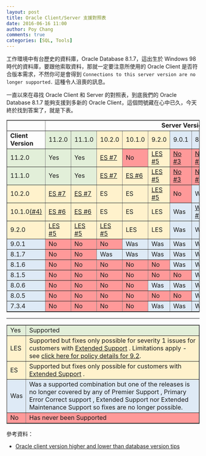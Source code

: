 ```yaml
---
layout: post
title: Oracle Client/Server 支援對照表
date: 2016-06-16 11:00
author: Poy Chang
comments: true
categories: [SQL, Tools]
---
```

工作環境中有台歷史的資料庫，Oracle Database 8.1.7，這出生於 Windows 98 時代的資料庫，要跟他索取資料，那就一定要注意所使用的 Oracle Client 是否符合版本需求，不然你可是會得到 `Connections to this server version are no longer supported.` 這種令人沮喪的訊息。

一直以來在尋找 Oracle Client 和 Server 的對照表，到底我們的 Oracle Database 8.1.7 能夠支援到多新的 Oracle Client，這個問號藏在心中已久，今天終於找到答案了，就是下表。

  <table border="1" width="100%">
    <tbody>
      <tr>
        <td></td>
        <td align="center" colspan="12"><strong>Server Version</strong></td>
      </tr>
      <tr>
        <td><strong>Client Version</strong></td>
        <td bgcolor="#E2EFD9">11.2.0</td>
        <td bgcolor="#E2EFD9">11.1.0</td>
        <td bgcolor="#FFF2CC">10.2.0</td>
        <td bgcolor="#FFF2CC">10.1.0</td>
        <td bgcolor="#FFF2CC">9.2.0</td>
        <td bgcolor="#DEEAF6">9.0.1</td>
        <td bgcolor="#DEEAF6">8.1.7</td>
        <td bgcolor="#DEEAF6">8.1.6</td>
        <td bgcolor="#DEEAF6">8.1.5</td>
        <td bgcolor="#DEEAF6">8.0.6</td>
        <td bgcolor="#DEEAF6">8.0.5</td>
        <td bgcolor="#DEEAF6">7.3.4</td>
      </tr>
      <tr>
        <td bgcolor="#E2EFD9">11.2.0</td>
        <td bgcolor="#E2EFD9">Yes</td>
        <td bgcolor="#E2EFD9">Yes</td>
        <td bgcolor="#FFF2CC">
							<a href="https://support.oracle.com/CSP/main/article?cmd=show&amp;type=NOT&amp;doctype=BULLETIN&amp;id=207303.1&amp;addClickInfo=%3Cdata%20search_text=%22207303.1%22%20search_result_size=%2220%22%20search_result_count=%2220%22%20powerview_id=%22%22%20on_off=%22off%22%20item_position_in_list=%223%22/%3E#117" sl-processed="1">
							ES #7</a></td>
        <td bgcolor="#FF9999">No</td>
        <td bgcolor="#FFF2CC">
							<a href="https://support.oracle.com/CSP/main/article?cmd=show&amp;type=NOT&amp;doctype=BULLETIN&amp;id=207303.1&amp;addClickInfo=%3Cdata%20search_text=%22207303.1%22%20search_result_size=%2220%22%20search_result_count=%2220%22%20powerview_id=%22%22%20on_off=%22off%22%20item_position_in_list=%223%22/%3E#115" sl-processed="1">
							LES #5</a></td>
        <td bgcolor="#FF9999">
							<a href="https://support.oracle.com/CSP/main/article?cmd=show&amp;type=NOT&amp;doctype=BULLETIN&amp;id=207303.1&amp;addClickInfo=%3Cdata%20search_text=%22207303.1%22%20search_result_size=%2220%22%20search_result_count=%2220%22%20powerview_id=%22%22%20on_off=%22off%22%20item_position_in_list=%223%22/%3E#109" sl-processed="1">
							No #3</a></td>
        <td bgcolor="#FF9999">
							<a href="https://support.oracle.com/CSP/main/article?cmd=show&amp;type=NOT&amp;doctype=BULLETIN&amp;id=207303.1&amp;addClickInfo=%3Cdata%20search_text=%22207303.1%22%20search_result_size=%2220%22%20search_result_count=%2220%22%20powerview_id=%22%22%20on_off=%22off%22%20item_position_in_list=%223%22/%3E#109" sl-processed="1">
							No #3</a></td>
        <td bgcolor="#FF9999">
							<a href="https://support.oracle.com/CSP/main/article?cmd=show&amp;type=NOT&amp;doctype=BULLETIN&amp;id=207303.1&amp;addClickInfo=%3Cdata%20search_text=%22207303.1%22%20search_result_size=%2220%22%20search_result_count=%2220%22%20powerview_id=%22%22%20on_off=%22off%22%20item_position_in_list=%223%22/%3E#109" sl-processed="1">
							No #3</a></td>
        <td bgcolor="#FF9999">
							<a href="https://support.oracle.com/CSP/main/article?cmd=show&amp;type=NOT&amp;doctype=BULLETIN&amp;id=207303.1&amp;addClickInfo=%3Cdata%20search_text=%22207303.1%22%20search_result_size=%2220%22%20search_result_count=%2220%22%20powerview_id=%22%22%20on_off=%22off%22%20item_position_in_list=%223%22/%3E#109" sl-processed="1">
							No #3</a></td>
        <td bgcolor="#FF9999">
							<a href="https://support.oracle.com/CSP/main/article?cmd=show&amp;type=NOT&amp;doctype=BULLETIN&amp;id=207303.1&amp;addClickInfo=%3Cdata%20search_text=%22207303.1%22%20search_result_size=%2220%22%20search_result_count=%2220%22%20powerview_id=%22%22%20on_off=%22off%22%20item_position_in_list=%223%22/%3E#109" sl-processed="1">
							No #3</a></td>
        <td bgcolor="#FF9999">
							<a href="https://support.oracle.com/CSP/main/article?cmd=show&amp;type=NOT&amp;doctype=BULLETIN&amp;id=207303.1&amp;addClickInfo=%3Cdata%20search_text=%22207303.1%22%20search_result_size=%2220%22%20search_result_count=%2220%22%20powerview_id=%22%22%20on_off=%22off%22%20item_position_in_list=%223%22/%3E#109" sl-processed="1">
							No #3</a></td>
        <td bgcolor="#FF9999">
							<a href="https://support.oracle.com/CSP/main/article?cmd=show&amp;type=NOT&amp;doctype=BULLETIN&amp;id=207303.1&amp;addClickInfo=%3Cdata%20search_text=%22207303.1%22%20search_result_size=%2220%22%20search_result_count=%2220%22%20powerview_id=%22%22%20on_off=%22off%22%20item_position_in_list=%223%22/%3E#109" sl-processed="1">
							No #3</a></td>
      </tr>
      <tr>
        <td bgcolor="#E2EFD9">11.1.0</td>
        <td bgcolor="#E2EFD9">Yes</td>
        <td bgcolor="#E2EFD9">Yes</td>
        <td bgcolor="#FFF2CC">
							<a href="https://support.oracle.com/CSP/main/article?cmd=show&amp;type=NOT&amp;doctype=BULLETIN&amp;id=207303.1&amp;addClickInfo=%3Cdata%20search_text=%22207303.1%22%20search_result_size=%2220%22%20search_result_count=%2220%22%20powerview_id=%22%22%20on_off=%22off%22%20item_position_in_list=%223%22/%3E#117" sl-processed="1">
							ES #7</a></td>
        <td bgcolor="#FFF2CC">
							<a href="https://support.oracle.com/CSP/main/article?cmd=show&amp;type=NOT&amp;doctype=BULLETIN&amp;id=207303.1&amp;addClickInfo=%3Cdata%20search_text=%22207303.1%22%20search_result_size=%2220%22%20search_result_count=%2220%22%20powerview_id=%22%22%20on_off=%22off%22%20item_position_in_list=%223%22/%3E#116" sl-processed="1">
							ES #6</a></td>
        <td bgcolor="#FFF2CC">
							<a href="https://support.oracle.com/CSP/main/article?cmd=show&amp;type=NOT&amp;doctype=BULLETIN&amp;id=207303.1&amp;addClickInfo=%3Cdata%20search_text=%22207303.1%22%20search_result_size=%2220%22%20search_result_count=%2220%22%20powerview_id=%22%22%20on_off=%22off%22%20item_position_in_list=%223%22/%3E#115" sl-processed="1">
							LES #5</a></td>
        <td bgcolor="#FF9999">
							<a href="https://support.oracle.com/CSP/main/article?cmd=show&amp;type=NOT&amp;doctype=BULLETIN&amp;id=207303.1&amp;addClickInfo=%3Cdata%20search_text=%22207303.1%22%20search_result_size=%2220%22%20search_result_count=%2220%22%20powerview_id=%22%22%20on_off=%22off%22%20item_position_in_list=%223%22/%3E#109" sl-processed="1">
							No #3</a></td>
        <td bgcolor="#FF9999">
							<a href="https://support.oracle.com/CSP/main/article?cmd=show&amp;type=NOT&amp;doctype=BULLETIN&amp;id=207303.1&amp;addClickInfo=%3Cdata%20search_text=%22207303.1%22%20search_result_size=%2220%22%20search_result_count=%2220%22%20powerview_id=%22%22%20on_off=%22off%22%20item_position_in_list=%223%22/%3E#109" sl-processed="1">
							No #3</a></td>
        <td bgcolor="#FF9999">
							<a href="https://support.oracle.com/CSP/main/article?cmd=show&amp;type=NOT&amp;doctype=BULLETIN&amp;id=207303.1&amp;addClickInfo=%3Cdata%20search_text=%22207303.1%22%20search_result_size=%2220%22%20search_result_count=%2220%22%20powerview_id=%22%22%20on_off=%22off%22%20item_position_in_list=%223%22/%3E#109" sl-processed="1">
							No #3</a></td>
        <td bgcolor="#FF9999">
							<a href="https://support.oracle.com/CSP/main/article?cmd=show&amp;type=NOT&amp;doctype=BULLETIN&amp;id=207303.1&amp;addClickInfo=%3Cdata%20search_text=%22207303.1%22%20search_result_size=%2220%22%20search_result_count=%2220%22%20powerview_id=%22%22%20on_off=%22off%22%20item_position_in_list=%223%22/%3E#109" sl-processed="1">
							No #3</a></td>
        <td bgcolor="#FF9999">
							<a href="https://support.oracle.com/CSP/main/article?cmd=show&amp;type=NOT&amp;doctype=BULLETIN&amp;id=207303.1&amp;addClickInfo=%3Cdata%20search_text=%22207303.1%22%20search_result_size=%2220%22%20search_result_count=%2220%22%20powerview_id=%22%22%20on_off=%22off%22%20item_position_in_list=%223%22/%3E#109" sl-processed="1">
							No #3</a></td>
        <td bgcolor="#FF9999">
							<a href="https://support.oracle.com/CSP/main/article?cmd=show&amp;type=NOT&amp;doctype=BULLETIN&amp;id=207303.1&amp;addClickInfo=%3Cdata%20search_text=%22207303.1%22%20search_result_size=%2220%22%20search_result_count=%2220%22%20powerview_id=%22%22%20on_off=%22off%22%20item_position_in_list=%223%22/%3E#109" sl-processed="1">
							No #3</a></td>
        <td bgcolor="#FF9999">
							<a href="https://support.oracle.com/CSP/main/article?cmd=show&amp;type=NOT&amp;doctype=BULLETIN&amp;id=207303.1&amp;addClickInfo=%3Cdata%20search_text=%22207303.1%22%20search_result_size=%2220%22%20search_result_count=%2220%22%20powerview_id=%22%22%20on_off=%22off%22%20item_position_in_list=%223%22/%3E#109" sl-processed="1">
							No #3</a></td>
      </tr>
      <tr>
        <td bgcolor="#FFF2CC">10.2.0</td>
        <td bgcolor="#FFF2CC">
							<a href="https://support.oracle.com/CSP/main/article?cmd=show&amp;type=NOT&amp;doctype=BULLETIN&amp;id=207303.1&amp;addClickInfo=%3Cdata%20search_text=%22207303.1%22%20search_result_size=%2220%22%20search_result_count=%2220%22%20powerview_id=%22%22%20on_off=%22off%22%20item_position_in_list=%223%22/%3E#117" sl-processed="1">
							ES #7</a></td>
        <td bgcolor="#FFF2CC">
							<a href="https://support.oracle.com/CSP/main/article?cmd=show&amp;type=NOT&amp;doctype=BULLETIN&amp;id=207303.1&amp;addClickInfo=%3Cdata%20search_text=%22207303.1%22%20search_result_size=%2220%22%20search_result_count=%2220%22%20powerview_id=%22%22%20on_off=%22off%22%20item_position_in_list=%223%22/%3E#117" sl-processed="1">
							ES #7</a></td>
        <td bgcolor="#FFF2CC">ES</td>
        <td bgcolor="#FFF2CC">ES</td>
        <td bgcolor="#FFF2CC">
							<a href="https://support.oracle.com/CSP/main/article?cmd=show&amp;type=NOT&amp;doctype=BULLETIN&amp;id=207303.1&amp;addClickInfo=%3Cdata%20search_text=%22207303.1%22%20search_result_size=%2220%22%20search_result_count=%2220%22%20powerview_id=%22%22%20on_off=%22off%22%20item_position_in_list=%223%22/%3E#115" sl-processed="1">
							LES #5</a></td>
        <td bgcolor="#FF9999">No</td>
        <td bgcolor="#DEEAF6">Was</td>
        <td bgcolor="#FF9999">
							<a href="https://support.oracle.com/CSP/main/article?cmd=show&amp;type=NOT&amp;doctype=BULLETIN&amp;id=207303.1&amp;addClickInfo=%3Cdata%20search_text=%22207303.1%22%20search_result_size=%2220%22%20search_result_count=%2220%22%20powerview_id=%22%22%20on_off=%22off%22%20item_position_in_list=%223%22/%3E#109" sl-processed="1">
							No #3</a></td>
        <td bgcolor="#FF9999">
							<a href="https://support.oracle.com/CSP/main/article?cmd=show&amp;type=NOT&amp;doctype=BULLETIN&amp;id=207303.1&amp;addClickInfo=%3Cdata%20search_text=%22207303.1%22%20search_result_size=%2220%22%20search_result_count=%2220%22%20powerview_id=%22%22%20on_off=%22off%22%20item_position_in_list=%223%22/%3E#109" sl-processed="1">
							No #3</a></td>
        <td bgcolor="#FF9999">
							<a href="https://support.oracle.com/CSP/main/article?cmd=show&amp;type=NOT&amp;doctype=BULLETIN&amp;id=207303.1&amp;addClickInfo=%3Cdata%20search_text=%22207303.1%22%20search_result_size=%2220%22%20search_result_count=%2220%22%20powerview_id=%22%22%20on_off=%22off%22%20item_position_in_list=%223%22/%3E#109" sl-processed="1">
							No #3</a></td>
        <td bgcolor="#FF9999">
							<a href="https://support.oracle.com/CSP/main/article?cmd=show&amp;type=NOT&amp;doctype=BULLETIN&amp;id=207303.1&amp;addClickInfo=%3Cdata%20search_text=%22207303.1%22%20search_result_size=%2220%22%20search_result_count=%2220%22%20powerview_id=%22%22%20on_off=%22off%22%20item_position_in_list=%223%22/%3E#109" sl-processed="1">
							No #3</a></td>
        <td bgcolor="#FF9999">
							<a href="https://support.oracle.com/CSP/main/article?cmd=show&amp;type=NOT&amp;doctype=BULLETIN&amp;id=207303.1&amp;addClickInfo=%3Cdata%20search_text=%22207303.1%22%20search_result_size=%2220%22%20search_result_count=%2220%22%20powerview_id=%22%22%20on_off=%22off%22%20item_position_in_list=%223%22/%3E#109" sl-processed="1">
							No #3</a></td>
      </tr>
      <tr>
        <td bgcolor="#FFF2CC">10.1.0<a href="https://support.oracle.com/CSP/main/article?cmd=show&amp;type=NOT&amp;doctype=BULLETIN&amp;id=207303.1&amp;addClickInfo=%3Cdata%20search_text=%22207303.1%22%20search_result_size=%2220%22%20search_result_count=%2220%22%20powerview_id=%22%22%20on_off=%22off%22%20item_position_in_list=%223%22/%3E#109" sl-processed="1">(#4)</a></td>
        <td bgcolor="#FFF2CC">
							<a href="https://support.oracle.com/CSP/main/article?cmd=show&amp;type=NOT&amp;doctype=BULLETIN&amp;id=207303.1&amp;addClickInfo=%3Cdata%20search_text=%22207303.1%22%20search_result_size=%2220%22%20search_result_count=%2220%22%20powerview_id=%22%22%20on_off=%22off%22%20item_position_in_list=%223%22/%3E#116" sl-processed="1">
							ES #6</a></td>
        <td bgcolor="#FFF2CC">
							<a href="https://support.oracle.com/CSP/main/article?cmd=show&amp;type=NOT&amp;doctype=BULLETIN&amp;id=207303.1&amp;addClickInfo=%3Cdata%20search_text=%22207303.1%22%20search_result_size=%2220%22%20search_result_count=%2220%22%20powerview_id=%22%22%20on_off=%22off%22%20item_position_in_list=%223%22/%3E#116" sl-processed="1">
							ES #6</a></td>
        <td bgcolor="#FFF2CC">ES</td>
        <td bgcolor="#FFF2CC">ES</td>
        <td bgcolor="#FFF2CC">LES</td>
        <td bgcolor="#DEEAF6">Was</td>
        <td bgcolor="#DEEAF6">
							<a href="https://support.oracle.com/CSP/main/article?cmd=show&amp;type=NOT&amp;doctype=BULLETIN&amp;id=207303.1&amp;addClickInfo=%3Cdata%20search_text=%22207303.1%22%20search_result_size=%2220%22%20search_result_count=%2220%22%20powerview_id=%22%22%20on_off=%22off%22%20item_position_in_list=%223%22/%3E#108" sl-processed="1">
							Was #2</a></td>
        <td bgcolor="#FF9999">
							<a href="https://support.oracle.com/CSP/main/article?cmd=show&amp;type=NOT&amp;doctype=BULLETIN&amp;id=207303.1&amp;addClickInfo=%3Cdata%20search_text=%22207303.1%22%20search_result_size=%2220%22%20search_result_count=%2220%22%20powerview_id=%22%22%20on_off=%22off%22%20item_position_in_list=%223%22/%3E#109" sl-processed="1">
							No #3</a></td>
        <td bgcolor="#FF9999">
							<a href="https://support.oracle.com/CSP/main/article?cmd=show&amp;type=NOT&amp;doctype=BULLETIN&amp;id=207303.1&amp;addClickInfo=%3Cdata%20search_text=%22207303.1%22%20search_result_size=%2220%22%20search_result_count=%2220%22%20powerview_id=%22%22%20on_off=%22off%22%20item_position_in_list=%223%22/%3E#109" sl-processed="1">
							No #3</a></td>
        <td bgcolor="#FF9999">
							<a href="https://support.oracle.com/CSP/main/article?cmd=show&amp;type=NOT&amp;doctype=BULLETIN&amp;id=207303.1&amp;addClickInfo=%3Cdata%20search_text=%22207303.1%22%20search_result_size=%2220%22%20search_result_count=%2220%22%20powerview_id=%22%22%20on_off=%22off%22%20item_position_in_list=%223%22/%3E#109" sl-processed="1">
							No #3</a></td>
        <td bgcolor="#FF9999">
							<a href="https://support.oracle.com/CSP/main/article?cmd=show&amp;type=NOT&amp;doctype=BULLETIN&amp;id=207303.1&amp;addClickInfo=%3Cdata%20search_text=%22207303.1%22%20search_result_size=%2220%22%20search_result_count=%2220%22%20powerview_id=%22%22%20on_off=%22off%22%20item_position_in_list=%223%22/%3E#109" sl-processed="1">
							No #3</a></td>
        <td bgcolor="#FF9999">
							<a href="https://support.oracle.com/CSP/main/article?cmd=show&amp;type=NOT&amp;doctype=BULLETIN&amp;id=207303.1&amp;addClickInfo=%3Cdata%20search_text=%22207303.1%22%20search_result_size=%2220%22%20search_result_count=%2220%22%20powerview_id=%22%22%20on_off=%22off%22%20item_position_in_list=%223%22/%3E#109" sl-processed="1">
							No #3</a></td>
      </tr>
      <tr>
        <td bgcolor="#FFF2CC">9.2.0</td>
        <td bgcolor="#FFF2CC">
							<a href="https://support.oracle.com/CSP/main/article?cmd=show&amp;type=NOT&amp;doctype=BULLETIN&amp;id=207303.1&amp;addClickInfo=%3Cdata%20search_text=%22207303.1%22%20search_result_size=%2220%22%20search_result_count=%2220%22%20powerview_id=%22%22%20on_off=%22off%22%20item_position_in_list=%223%22/%3E#115" sl-processed="1">
							LES #5</a></td>
        <td bgcolor="#FFF2CC">
							<a href="https://support.oracle.com/CSP/main/article?cmd=show&amp;type=NOT&amp;doctype=BULLETIN&amp;id=207303.1&amp;addClickInfo=%3Cdata%20search_text=%22207303.1%22%20search_result_size=%2220%22%20search_result_count=%2220%22%20powerview_id=%22%22%20on_off=%22off%22%20item_position_in_list=%223%22/%3E#115" sl-processed="1">
							LES #5</a></td>
        <td bgcolor="#FFF2CC">
							<a href="https://support.oracle.com/CSP/main/article?cmd=show&amp;type=NOT&amp;doctype=BULLETIN&amp;id=207303.1&amp;addClickInfo=%3Cdata%20search_text=%22207303.1%22%20search_result_size=%2220%22%20search_result_count=%2220%22%20powerview_id=%22%22%20on_off=%22off%22%20item_position_in_list=%223%22/%3E#115" sl-processed="1">
							LES #5</a></td>
        <td bgcolor="#FFF2CC">LES</td>
        <td bgcolor="#FFF2CC">LES</td>
        <td bgcolor="#DEEAF6">Was</td>
        <td bgcolor="#DEEAF6">Was</td>
        <td bgcolor="#FF9999">No</td>
        <td bgcolor="#FF9999">No</td>
        <td bgcolor="#DEEAF6">Was</td>
        <td bgcolor="#FF9999">No</td>
        <td bgcolor="#FF9999">
							<a href="https://support.oracle.com/CSP/main/article?cmd=show&amp;type=NOT&amp;doctype=BULLETIN&amp;id=207303.1&amp;addClickInfo=%3Cdata%20search_text=%22207303.1%22%20search_result_size=%2220%22%20search_result_count=%2220%22%20powerview_id=%22%22%20on_off=%22off%22%20item_position_in_list=%223%22/%3E#92" sl-processed="1">
							No #1</a></td>
      </tr>
      <tr>
        <td bgcolor="#DEEAF6">9.0.1</td>
        <td bgcolor="#FF9999">No</td>
        <td bgcolor="#FF9999">No</td>
        <td bgcolor="#FF9999">No</td>
        <td bgcolor="#DEEAF6">Was</td>
        <td bgcolor="#DEEAF6">Was</td>
        <td bgcolor="#DEEAF6">Was</td>
        <td bgcolor="#DEEAF6">Was</td>
        <td bgcolor="#DEEAF6">Was</td>
        <td bgcolor="#FF9999">No</td>
        <td bgcolor="#DEEAF6">Was</td>
        <td bgcolor="#FF9999">No</td>
        <td bgcolor="#DEEAF6">Was</td>
      </tr>
      <tr>
        <td bgcolor="#DEEAF6">8.1.7</td>
        <td bgcolor="#FF9999">No</td>
        <td bgcolor="#FF9999">No</td>
        <td bgcolor="#DEEAF6">Was</td>
        <td bgcolor="#DEEAF6">Was</td>
        <td bgcolor="#DEEAF6">Was</td>
        <td bgcolor="#DEEAF6">Was</td>
        <td bgcolor="#DEEAF6">Was</td>
        <td bgcolor="#DEEAF6">Was</td>
        <td bgcolor="#DEEAF6">Was</td>
        <td bgcolor="#DEEAF6">Was</td>
        <td bgcolor="#DEEAF6">Was</td>
        <td bgcolor="#DEEAF6">Was</td>
      </tr>
      <tr>
        <td bgcolor="#DEEAF6">8.1.6</td>
        <td bgcolor="#FF9999">No</td>
        <td bgcolor="#FF9999">No</td>
        <td bgcolor="#FF9999">No</td>
        <td bgcolor="#FF9999">No</td>
        <td bgcolor="#FF9999">No</td>
        <td bgcolor="#DEEAF6">Was</td>
        <td bgcolor="#DEEAF6">Was</td>
        <td bgcolor="#DEEAF6">Was</td>
        <td bgcolor="#DEEAF6">Was</td>
        <td bgcolor="#DEEAF6">Was</td>
        <td bgcolor="#DEEAF6">Was</td>
        <td bgcolor="#DEEAF6">Was</td>
      </tr>
      <tr>
        <td bgcolor="#DEEAF6">8.1.5</td>
        <td bgcolor="#FF9999">No</td>
        <td bgcolor="#FF9999">No</td>
        <td bgcolor="#FF9999">No</td>
        <td bgcolor="#FF9999">No</td>
        <td bgcolor="#FF9999">No</td>
        <td bgcolor="#FF9999">No</td>
        <td bgcolor="#DEEAF6">Was</td>
        <td bgcolor="#DEEAF6">Was</td>
        <td bgcolor="#DEEAF6">Was</td>
        <td bgcolor="#DEEAF6">Was</td>
        <td bgcolor="#DEEAF6">Was</td>
        <td bgcolor="#DEEAF6">Was</td>
      </tr>
      <tr>
        <td bgcolor="#DEEAF6">8.0.6</td>
        <td bgcolor="#FF9999">No</td>
        <td bgcolor="#FF9999">No</td>
        <td bgcolor="#FF9999">No</td>
        <td bgcolor="#FF9999">No</td>
        <td bgcolor="#DEEAF6">Was</td>
        <td bgcolor="#DEEAF6">Was</td>
        <td bgcolor="#DEEAF6">Was</td>
        <td bgcolor="#DEEAF6">Was</td>
        <td bgcolor="#DEEAF6">Was</td>
        <td bgcolor="#DEEAF6">Was</td>
        <td bgcolor="#DEEAF6">Was</td>
        <td bgcolor="#DEEAF6">Was</td>
      </tr>
      <tr>
        <td bgcolor="#DEEAF6">8.0.5</td>
        <td bgcolor="#FF9999">No</td>
        <td bgcolor="#FF9999">No</td>
        <td bgcolor="#FF9999">No</td>
        <td bgcolor="#FF9999">No</td>
        <td bgcolor="#FF9999">No</td>
        <td bgcolor="#FF9999">No</td>
        <td bgcolor="#DEEAF6">Was</td>
        <td bgcolor="#DEEAF6">Was</td>
        <td bgcolor="#DEEAF6">Was</td>
        <td bgcolor="#DEEAF6">Was</td>
        <td bgcolor="#DEEAF6">Was</td>
        <td bgcolor="#DEEAF6">Was</td>
      </tr>
      <tr>
        <td bgcolor="#DEEAF6">7.3.4</td>
        <td bgcolor="#FF9999">No</td>
        <td bgcolor="#FF9999">No</td>
        <td bgcolor="#FF9999">No</td>
        <td bgcolor="#FF9999">No</td>
        <td bgcolor="#DEEAF6">Was</td>
        <td bgcolor="#DEEAF6">Was</td>
        <td bgcolor="#DEEAF6">Was</td>
        <td bgcolor="#DEEAF6">Was</td>
        <td bgcolor="#DEEAF6">Was</td>
        <td bgcolor="#DEEAF6">Was</td>
        <td bgcolor="#DEEAF6">Was</td>
        <td bgcolor="#DEEAF6">Was</td>
      </tr>
    </tbody>
  </table>

----------

  <table border="1" style="width: 100%">
    <tbody>
      <tr bgcolor="#E2EFD9">
        <td>Yes</td>
        <td>Supported</td>
      </tr>
      <tr bgcolor="#FFF2CC">
        <td>LES</td>
        <td>Supported but fixes only possible for severity 1 issues for customers with
          <a href="https://support.oracle.com/CSP/main/article?cmd=show&amp;type=NOT&amp;doctype=BULLETIN&amp;id=207303.1&amp;addClickInfo=%3Cdata%20search_text=%22207303.1%22%20search_result_size=%2220%22%20search_result_count=%2220%22%20powerview_id=%22%22%20on_off=%22off%22%20item_position_in_list=%223%22/%3E#MAINT" sl-processed="1">Extended Support</a> . Limitations apply - see
          <a href="http://www.oracle.com/us/support/library/057419.pdf" sl-processed="1" target="_blank">click here for policy details for 9.2</a>.</td>
      </tr>
      <tr bgcolor="#FFF2CC">
        <td>ES</td>
        <td>Supported but fixes only possible for customers with
          <a href="https://support.oracle.com/CSP/main/article?cmd=show&amp;type=NOT&amp;doctype=BULLETIN&amp;id=207303.1&amp;addClickInfo=%3Cdata%20search_text=%22207303.1%22%20search_result_size=%2220%22%20search_result_count=%2220%22%20powerview_id=%22%22%20on_off=%22off%22%20item_position_in_list=%223%22/%3E#MAINT" sl-processed="1">Extended Support</a> .</td>
      </tr>
      <tr bgcolor="#DEEAF6">
        <td>Was</td>
        <td>Was a supported combination but one of the releases is no longer covered by any of Premier Support , Primary Error
          Correct support , Extended Support nor Extended Maintenance Support so fixes are no longer possible.</td>
      </tr>
      <tr bgcolor="#FF9999">
        <td>No</td>
        <td>Has never been Supported</td>
      </tr>
    </tbody>
  </table>

參考資料：

* [Oracle client version higher and lower than database version tips](http://www.dba-oracle.com/t_oracle_client_versions_higher_lower_database_release.htm)